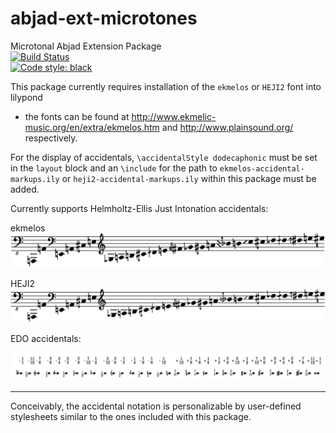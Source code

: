 # abjad-ext-microtones
Microtonal Abjad Extension Package <br />
[![Build Status](https://travis-ci.com/GregoryREvans/abjad-ext-microtones.svg?branch=master)](https://travis-ci.com/GregoryREvans/abjad-ext-microtones) <br />
[![Code style: black](https://img.shields.io/badge/code%20style-black-000000.svg)](https://github.com/python/black) <br/>

This package currently requires installation of the `ekmelos` or `HEJI2` font into lilypond <br />

* the fonts can be found at http://www.ekmelic-music.org/en/extra/ekmelos.htm and http://www.plainsound.org/ respectively. <br />

For the display of accidentals, `\accidentalStyle dodecaphonic` must be set in the `layout` block and an `\include` for the path to `ekmelos-accidental-markups.ily` or `heji2-accidental-markups.ily` within this package must be added. <br />

Currently supports Helmholtz-Ellis Just Intonation accidentals: <br />

ekmelos <br />
![](ekmelos_overtones.png) <br />

HEJI2 <br />
![](heji2_overtones.png) <br />

EDO accidentals: <br />

![](edo_accidentals.png) <br />

---
Conceivably, the accidental notation is personalizable by user-defined stylesheets similar to the ones included with this package.
